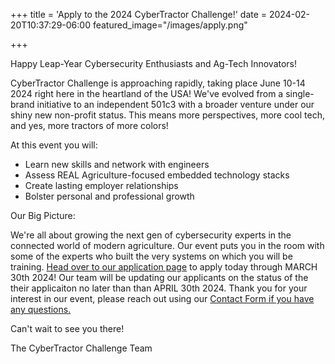 +++
title = 'Apply to the 2024 CyberTractor Challenge!'
date = 2024-02-20T10:37:29-06:00
featured_image="/images/apply.png"

+++

Happy Leap-Year Cybersecurity Enthusiasts and Ag-Tech Innovators!

CyberTractor Challenge is approaching rapidly, taking place June 10-14 2024 right here in the heartland of the USA! We've evolved from a single-brand initiative to an independent 501c3 with a broader venture under our shiny new non-profit status. This means more  perspectives, more cool tech, and yes, more tractors of more colors!

At this event you will: 

- Learn new skills and network with engineers
- Assess REAL Agriculture-focused embedded technology stacks
- Create lasting employer relationships
- Bolster personal and professional growth

Our Big Picture:

We're all about growing the next gen of cybersecurity experts in the connected world of modern agriculture.  Our event puts you in the room with some of the experts who built the very systems on which you will be training. [Head over to our application page](/static/apply) to apply today through MARCH 30th 2024! Our team will be updating our applicants on the status of the their applicaiton no later than than APRIL 30th 2024. Thank you for your interest in our event, please reach out using our [Contact Form if you have any questions. ](/contact)

Can't wait to see you there!

The CyberTractor Challenge Team
